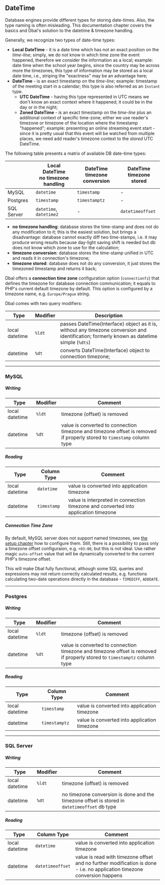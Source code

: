 ## DateTime

Database engines provide different types for storing date-times. Also, the type naming is often misleading. This documentation chapter covers the basics and Dbal's solution to the datetime & timezone handling.

Generally, we recognize two types of date-time types:

- **Local DateTime** - it is a date time which has not an exact position on the *time-line*; simply, we do not know in which time zone the event happened, therefore we consider the information as a local; example: date time when the school year begins, since the country may be across more the timezones, this type of information may be stored as a local date time, i.e., striping the "exactness" may be an advantage here;
- **DateTime** - is an exact timestamp on the *time-line*; example: timestamp of the meeting start in a calendar; this type is also referred as an `Instant` type.
   - **UTC DateTime** - having this type represented in UTC means we don't know an exact context where it happened; it could be in the day or in the night;
   - **Zoned DateTime** - is an exact timestamp on the *time-line* plus an additional context of specific time-zone; either we use reader's timezone or timezone of the location where the timestamp "happened"; example: presenting an online streaming event start - since it is pretty usual that this event will be watched from multiple places, we need add reader's timezone context to the *stored* UTC DateTime.

The following table presents a matrix of available DB date-time types:

|             | Local DateTime<br>no timezone handling   | DateTime<br>timezone conversion | DateTime<br>timezone stored | 
|-------------|------------------------------------------|---------------------------------|-----------------------------|
| MySQL       | `datetime`                               | `timestamp`                     | -                |
| Postgres    | `timestamp`                              | `timestamptz`                   | -                |
| SQL Server  | `datetime`, `datetime2`                  | -                               | `datetimeoffset` |

- **no timezone handling**: database stores the time-stamp and does not do any modification to it; this is the easiest solution, but brings a disadvantage: database cannot exactly diff two time-stamps, i.e. it may produce wrong results because day-light saving shift is needed but db does not know which zone to use for the calculation;
- **timezone conversion**: database stores the time-stamp unified in UTC and reads it in connection's timezone;
- **timezone stored**: database does not do any conversion, it just stores the timezoned timestamp and returns it back;

Dbal offers a **connection time zone** configuration option (`connectionTz`) that defines the timezone for database connection communication; it equals to PHP's current default timezone by default. This option is configured by a timezone name, e.g. `Europe/Prague` string.

Dbal comes with two query modifiers:

| Type           | Modifier | Description
|----------------|----------|------------
| local datetime | `%ldt`   | passes DateTime(Interface) object as it is, without any timezone conversion and identification; formerly known as datetime simple (`%dts`)
| datetime       | `%dt`    | converts DateTime(Interface) object to connection timezone;

---------------

### MySQL

##### Writing 

| Type | Modifier | Comment
|------|----------|--------
| local datetime  | `%ldt`  | timezone (offset) is removed
| datetime        | `%dt`   | value is converted to connection timezone and timezone offset is removed if properly stored to `timestamp` column type

##### Reading

| Type | Column Type | Comment
|------|-------------|--------
| local datetime     | `datetime`  | value is converted into application timezone
| datetime           | `timestamp` | value is interpreted in connection timezone and converted into application timezone

##### Connection Time Zone

By default, MySQL server does not support named timezones, see [the setup chapter](timezones-mysql-support) how to configure them. Still, there is a possibility to pass only a timezone offset configuraion, e.g. `+03:00`, but this is not ideal. Use rather magic `auto-offset` value that will be dynamically converted to the current PHP's timezone offset.

This will make Dbal fully functional, although some SQL queries and expressions may not return correctly calculated results, e.g. functions calculating two-date operations directly in the database - `TIMEDIFF`, `ADDDATE`.

---------------

### Postgres

##### Writing

| Type | Modifier | Comment
|------|----------|--------
| local datetime  | `%ldt`  | timezone (offset) is removed
| datetime        | `%dt`   | value is converted to connection timezone and timezone offset is removed if properly stored to `timestamptz` column type

##### Reading

| Type | Column Type | Comment
|------|-------------|--------
| local datetime     | `timestamp`  | value is converted into application timezone
| datetime           | `timestamptz` | value is converted into application timezone

---------------

### SQL Server


##### Writing

| Type | Modifier | Comment
|------|----------|--------
| local datetime  | `%ldt`  | timezone (offset) is removed
| datetime        | `%dt`   | no timezone conversion is done and the timezone offset is stored in `datetimeoffset` db type

##### Reading

| Type | Column Type | Comment
|------|-------------|--------
| local datetime     | `datetime`  | value is converted into application timezone
| datetime           | `datetimeoffset` | value is read with timezone offset and no further modification is done - i.e. no application timezone conversion happens
